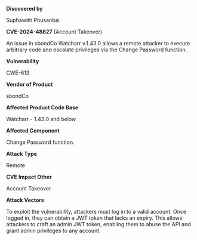 **Discovered by**

Suphawith Phusanbai

**CVE-2024-48827** (Account Takeover)

 An issue in sbondCo Watcharr v.1.43.0 allows a remote attacker to execute arbitrary code and escalate privileges via the Change Password function.

**Vulnerability** 

CWE-613

**Vendor of Product** 

sbondCo

**Affected Product Code Base** 

Watcharr - 1.43.0 and below

**Affected Component**

Change Password function.

**Attack Type**

Remote

**CVE Impact Other**

Account Takeover

**Attack Vectors**

To exploit the vulnerability, attackers must log in to a valid account. Once logged in, they can obtain a JWT token that lacks an expiry. This allows attackers to craft an admin JWT token, enabling them to abuse the API and grant admin privileges to any account.

